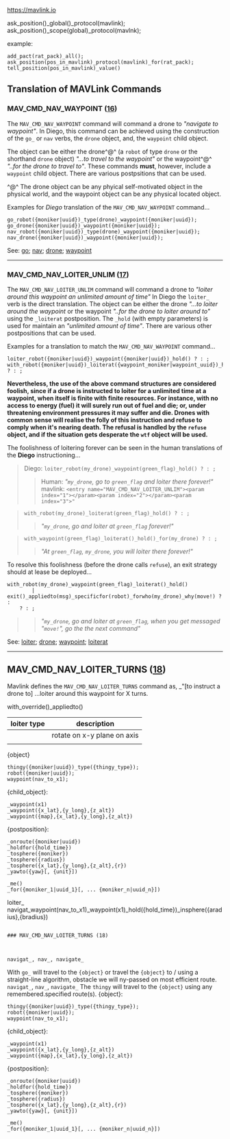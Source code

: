 https://mavlink.io

ask_position()_global()_protocol(mavlink);
ask_position()_scope(global)_protocol(mavlnk);

example:
```Diego
add_pact(rat_pack)_all();
ask_position(pos_in_mavlink)_protocol(mavlink)_for(rat_pack);
tell_position(pos_in_mavlink)_value()
```



## Translation of MAVLink Commands

### MAV_CMD_NAV_WAYPOINT ([16](https://mavlink.io/en/messages/common.html#MAV_CMD_NAV_WAYPOINT))

The `MAV_CMD_NAV_WAYPOINT` command will command a drone to _"navigate to waypoint"_. In Diego, this command can be achieved using the construction of the `go_` or `nav` verbs, the `drone` object, and, the `waypoint` child object.

The object can be either the drone^@^ (a `robot` of type `drone` or the shorthand `drone` object) _"...to travel to the waypoint"_ or the waypoint^@^ _"..for the drone to travel to"_.  These commands **must**, however, include a `waypoint` child object.  There are various postpsitions that can be used.

^@^ The drone object can be any phyical self-motivated object in the physical world, and the waypoint object can be any physical located object.

Examples for _Diego_ translation of the `MAV_CMD_NAV_WAYPOINT` command...

```Diego
go_robot({moniker|uuid})_type(drone)_waypoint({moniker|uuid});
go_drone({moniker|uuid})_waypoint({moniker|uuid});
nav_robot({moniker|uuid})_type(drone)_waypoint({moniker|uuid});
nav_drone({moniker|uuid})_waypoint({moniker|uuid});
```

See: [go](verb/go,md); [nav](verb/nav.md); [drone](obj/drone.md); [waypoint](obj/waypoint.md)

___

### MAV_CMD_NAV_LOITER_UNLIM ([17](https://mavlink.io/en/messages/common.html#MAV_CMD_NAV_LOITER_UNLIM))

The `MAV_CMD_NAV_LOITER_UNLIM` command will command a drone to _"loiter around this waypoint an unlimited amount of time"_  In Diego the `loiter_` verb is the direct translation. The object can be either the drone _"...to loiter around the waypoint_ or the waypoint _"..for the drone to loiter around to"_ using the `_loiterat` postposition. The `_hold` (with empty parameters) is used for maintain an _"unlimited amount of time"_. There are various other postpositions that can be used.

Examples for a translation to match the `MAV_CMD_NAV_WAYPOINT` command...

```Diego
loiter_robot({moniker|uuid})_waypoint({moniker|uuid})_hold() ? : ;
with_robot({moniker|uuid})_loiterat({waypoint_moniker|waypoint_uuid})_hold() ? : ;
```

**Nevertheless, the use of the above command structures are considered foolish, since if a drone is instructed to loiter for a unlimited time at a waypoint, when itself is finite with finite resources. For instance, with no access to energy (fuel) it will surely run out of fuel and die; or, under threatening environment pressures it may suffer and die. Drones with common sense will realise the folly of this instruction and refuse to comply when it's nearing death.  The refusal is handled by the `refuse` object, and if the situation gets desperate the `wtf` object will be used.**

The foolishness of loitering forever can be seen in the human translations of the **Diego** instructioning...

> Diego: `loiter_robot(my_drone)_waypoint(green_flag)_hold() ? : ;`
>> Human: *"`my_drone`, go to `green_flag` and loiter there forever!"*
>> mavlink: `<entry name="MAV_CMD_NAV_LOITER_UNLIM"><param index="1"></param><param index="2"></param><param index="3">"`

> `with_robot(my_drone)_loiterat(green_flag)_hold() ? : ;`
>> *"`my_drone`, go and loiter at `green_flag` forever!"*

> `with_waypoint(green_flag)_loiterat()_hold()_for(my_drone) ? : ;`
>> *"At `green_flag`, `my_drone`, you will loiter there forever!"*

To resolve this foolishness (before the drone calls `refuse`), an exit strategy should at lease be deployed...

```Diego
with_robot(my_drone)_waypoint(green_flag)_loiterat()_hold()
        | exit()_appliedto(msg)_specificfor(robot)_forwho(my_drone)_why(move!) ? :
    ? : ;
```
>> *"`my_drone`, go and loiter at `green_flag`, when you get messaged "`move!`", go the the next command"*

See: [loiter](verb/loiter,md); [drone](obj/drone.md); [waypoint](obj/waypoint.md); [loiterat](postpos/loiterat.md)

___

## MAV_CMD_NAV_LOITER_TURNS ([18](https://mavlink.io/en/messages/common.html#MAV_CMD_NAV_LOITER_TURNS))

Mavlink defines the `MAV_CMD_NAV_LOITER_TURNS` command as, _"[to instruct a drone to] ...loiter around this waypoint for X turns.




with_override()_appliedto()

| loiter type | description  |
|---|---|
|   | rotate on x-y plane on axis |
| | |



{object}
```Diego
thingy({moniker|uuid})_type({thingy_type});
robot({moniker|uuid});
waypoint(nav_to_x1);
```
{child_object}:
```Diego
_waypoint(x1)
_waypoint({x_lat},{y_long},{z_alt})
_waypoint({map},{x_lat},{y_long},{z_alt})
```
{postposition}:
```Diego
_onroute({moniker|uuid})
_holdfor({hold_time})
_tosphere({moniker})
_tosphere({radius})
_tosphere({x_lat},{y_long},{z_alt},{r})
_yawto({yaw}[, {unit}])

_me()
_for({moniker_1|uuid_1}[, ... {moniker_n|uuid_n}])
```
loiter_
navigat_waypoint(nav_to_x1)_waypoint(x1)_hold({hold_time})_insphere({aradius},{bradius})

```

### MAV_CMD_NAV_LOITER_TURNS (18)



navigat_, nav_, navigate_
```
With `go_` will travel to the `{object}` or travel the `{object}` to / using a straight-line algorithm, obstacle we will ny-passed on most efficient route.
`navigat_`, `nav_`, `navigate_` The `thingy` will travel to the `{object}` using any remembered.specified route(s).
{object}:
```Diego
thingy({moniker|uuid})_type({thingy_type});
robot({moniker|uuid});
waypoint(nav_to_x1);
```
{child_object}:
```Diego
_waypoint(x1)
_waypoint({x_lat},{y_long},{z_alt})
_waypoint({map},{x_lat},{y_long},{z_alt})
```
{postposition}:
```Diego
_onroute({moniker|uuid})
_holdfor({hold_time})
_tosphere({moniker})
_tosphere({radius})
_tosphere({x_lat},{y_long},{z_alt},{r})
_yawto({yaw}[, {unit}])

_me()
_for({moniker_1|uuid_1}[, ... {moniker_n|uuid_n}])